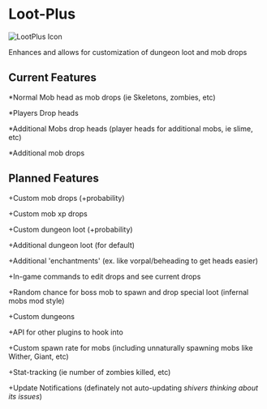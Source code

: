 Loot-Plus
=========

![LootPlus Icon](http://dev.bukkit.org/media/images/72/465/LootPlus__2_.png)

Enhances and allows for customization of dungeon loot and mob drops

Current Features
----------------

*Normal Mob head as mob drops (ie Skeletons, zombies, etc)

*Players Drop heads

*Additional Mobs drop heads (player heads for additional mobs, ie slime, etc)

*Additional mob drops

Planned Features
----------------

+Custom mob drops (+probability)

+Custom mob xp drops

+Custom dungeon loot (+probability)

+Additional dungeon loot (for default)

+Additional 'enchantments' (ex. like vorpal/beheading to get heads easier)

+In-game commands to edit drops and see current drops

+Random chance for boss mob to spawn and drop special loot (infernal mobs mod style)

+Custom dungeons

+API for other plugins to hook into

+Custom spawn rate for mobs (including unnaturally spawning mobs like Wither, Giant, etc)

+Stat-tracking (ie number of zombies killed, etc)

+Update Notifications (definately not auto-updating *shivers thinking about its issues*)
